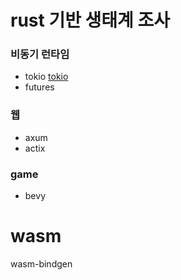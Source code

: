 # rust 기반 생태계 조사

### 비동기 런타임
- tokio [tokio](rust/tokio/index.md)
- futures

### 웹
- axum
- actix

### game
- bevy


# wasm
wasm-bindgen
<!--stackedit_data:
eyJoaXN0b3J5IjpbMjIyNDIyODIxXX0=
-->